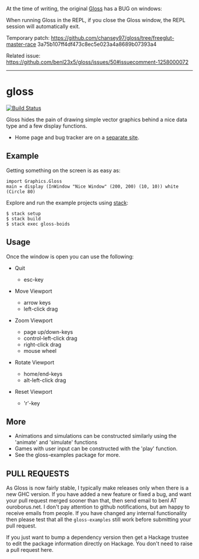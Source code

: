 At the time of writing, the original [Gloss](https://github.com/benl23x5/gloss) has a BUG on windows:

When running Gloss in the REPL, if you close the Gloss window, the REPL session will automatically exit.

Temporary patch: https://github.com/chansey97/gloss/tree/freeglut-master-race 3a75b107ff4df473c8ec5e023a4a8689b07393a4

Related issue: https://github.com/benl23x5/gloss/issues/50#issuecomment-1258000072

---


gloss
=====

[![Build Status](https://travis-ci.org/tmcdonell/gloss.svg?branch=master)](https://travis-ci.org/tmcdonell/gloss)

Gloss hides the pain of drawing simple vector graphics behind a nice
data type and a few display functions.

* Home page and bug tracker are on a [separate site](http://gloss.ouroborus.net).

Example
-------
Getting something on the screen is as easy as:

    import Graphics.Gloss
    main = display (InWindow "Nice Window" (200, 200) (10, 10)) white (Circle 80)

Explore and run the example projects using [stack](http://haskellstack.org):

    $ stack setup
    $ stack build
    $ stack exec gloss-boids


Usage
-----
Once the window is open you can use the following:

 * Quit
   - esc-key

 * Move Viewport
   - arrow keys
   - left-click drag

 * Zoom Viewport
   - page up/down-keys
   - control-left-click drag
   - right-click drag
   - mouse wheel

 * Rotate Viewport
   - home/end-keys
   - alt-left-click drag

 * Reset Viewport
   - 'r'-key


More
----
* Animations and simulations can be constructed similarly using the 'animate' and 'simulate' functions
* Games with user input can be constructed with the 'play' function.
* See the gloss-examples package for more.


PULL REQUESTS
-------------

As Gloss is now fairly stable, I typically make releases only when there is a new GHC version. If you have added a new feature or fixed a bug, and want your pull request merged sooner than that, then send email to benl AT ouroborus.net. I don't pay attention to github notifications, but am happy to receive emails from people. If you have changed any internal functionality then please test that all the `gloss-examples` still work before submitting your pull request.

If you just want to bump a dependency version then get a Hackage trustee to edit the package information directly on Hackage. You don't need to raise a pull request here.
